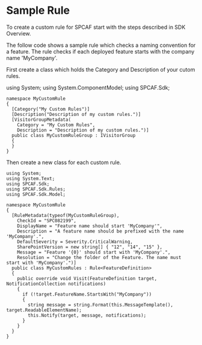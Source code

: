 ﻿Sample Rule
===========
To create a custom rule for SPCAF start with the steps described in SDK Overview.

The follow code shows a sample rule which checks a naming convention for a feature. The rule checks if each deployed feature starts with the company name 'MyCompany'.

First create a class which holds the Category and Description of your cutom rules.

using System;
using System.ComponentModel;
using SPCAF.Sdk;

    namespace MyCustomRule
    {
      [Category("My Custom Rules")]
      [Description("Description of my custom rules.")]
      [VisitorGroupMetadata(
        Category = "My Custom Rules",
        Description = "Description of my custom rules.")]
      public class MyCustomRuleGroup : IVisitorGroup
      {
      }
    }

Then create a new class for each custom rule.

    using System;
    using System.Text;
    using SPCAF.Sdk;
    using SPCAF.Sdk.Rules;
    using SPCAF.Sdk.Model;

    namespace MyCustomRule
    {
      [RuleMetadata(typeof(MyCustomRuleGroup),
        CheckId = "SPC082199",
        DisplayName = "Feature name should start 'MyCompany'",
        Description = "A feature name should be prefixed with the name 'MyCompany'.",
        DefaultSeverity = Severity.CriticalWarning,
        SharePointVersion = new string[] { "12", "14", "15" },
        Message = "Feature '{0}' should start with 'MyCompany'.",
        Resolution = "Change the folder of the Feature. The name must start with 'MyCompany'.")]
      public class MyCustomRules : Rule<FeatureDefinition>
      {
        public override void Visit(FeatureDefinition target, NotificationCollection notifications)
        {
          if (!target.FeatureName.StartsWith("MyCompany"))
          {
            string message = string.Format(this.MessageTemplate(), target.ReadableElementName);
            this.Notify(target, message, notifications);
          }
        }
      }
    }
